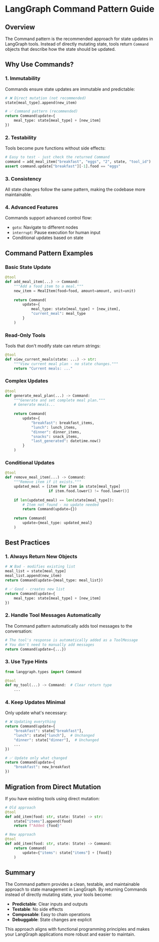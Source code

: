 # LangGraph Command Pattern Guide

## Overview

The Command pattern is the recommended approach for state updates in LangGraph tools. Instead of directly mutating state, tools return `Command` objects that describe how the state should be updated.

## Why Use Commands?

### 1. **Immutability**
Commands ensure state updates are immutable and predictable:
```python
# ❌ Direct mutation (not recommended)
state[meal_type].append(new_item)

# ✅ Command pattern (recommended)
return Command(update={
    meal_type: state[meal_type] + [new_item]
})
```

### 2. **Testability**
Tools become pure functions without side effects:
```python
# Easy to test - just check the returned Command
command = add_meal_item("breakfast", "eggs", "2", state, "tool_id")
assert command.update["breakfast"][-1].food == "eggs"
```

### 3. **Consistency**
All state changes follow the same pattern, making the codebase more maintainable.

### 4. **Advanced Features**
Commands support advanced control flow:
- `goto`: Navigate to different nodes
- `interrupt`: Pause execution for human input
- Conditional updates based on state

## Command Pattern Examples

### Basic State Update
```python
@tool
def add_meal_item(...) -> Command:
    """Add a food item to a meal."""
    new_item = MealItem(food=food, amount=amount, unit=unit)
    
    return Command(
        update={
            meal_type: state[meal_type] + [new_item],
            "current_meal": meal_type
        }
    )
```

### Read-Only Tools
Tools that don't modify state can return strings:
```python
@tool
def view_current_meals(state: ...) -> str:
    """View current meal plan - no state changes."""
    return "Current meals: ..."
```

### Complex Updates
```python
@tool
def generate_meal_plan(...) -> Command:
    """Generate and set complete meal plan."""
    # Generate meals...
    
    return Command(
        update={
            "breakfast": breakfast_items,
            "lunch": lunch_items,
            "dinner": dinner_items,
            "snacks": snack_items,
            "last_generated": datetime.now()
        }
    )
```

### Conditional Updates
```python
@tool
def remove_meal_item(...) -> Command:
    """Remove item if it exists."""
    updated_meal = [item for item in state[meal_type] 
                    if item.food.lower() != food.lower()]
    
    if len(updated_meal) == len(state[meal_type]):
        # Item not found - no update needed
        return Command(update={})
    
    return Command(
        update={meal_type: updated_meal}
    )
```

## Best Practices

### 1. **Always Return New Objects**
```python
# ❌ Bad - modifies existing list
meal_list = state[meal_type]
meal_list.append(new_item)
return Command(update={meal_type: meal_list})

# ✅ Good - creates new list
return Command(update={
    meal_type: state[meal_type] + [new_item]
})
```

### 2. **Handle Tool Messages Automatically**
The Command pattern automatically adds tool messages to the conversation:
```python
# The tool's response is automatically added as a ToolMessage
# You don't need to manually add messages
return Command(update={...})
```

### 3. **Use Type Hints**
```python
from langgraph.types import Command

@tool
def my_tool(...) -> Command:  # Clear return type
    ...
```

### 4. **Keep Updates Minimal**
Only update what's necessary:
```python
# ❌ Updating everything
return Command(update={
    "breakfast": state["breakfast"],
    "lunch": state["lunch"],  # Unchanged
    "dinner": state["dinner"],  # Unchanged
    ...
})

# ✅ Update only what changed
return Command(update={
    "breakfast": new_breakfast
})
```

## Migration from Direct Mutation

If you have existing tools using direct mutation:

```python
# Old approach
@tool
def add_item(food: str, state: State) -> str:
    state["items"].append(food)
    return f"Added {food}"

# New approach
@tool 
def add_item(food: str, state: State) -> Command:
    return Command(
        update={"items": state["items"] + [food]}
    )
```

## Summary

The Command pattern provides a clean, testable, and maintainable approach to state management in LangGraph. By returning Commands instead of directly mutating state, your tools become:

- **Predictable**: Clear inputs and outputs
- **Testable**: No side effects
- **Composable**: Easy to chain operations
- **Debuggable**: State changes are explicit

This approach aligns with functional programming principles and makes your LangGraph applications more robust and easier to maintain. 